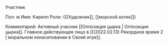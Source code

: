 Участник

Пол: м
Имя: Кирилл
Роли: {[[Художник]], [[морской котик]]}

Комментарий:
Активный учасник [[Оппозиция цырка | Оппозиции цырка]].
Главное действующее лицо в [[(2022.02.13) Рекордное время 2 | моральном изнасиловании в Своей игре]].